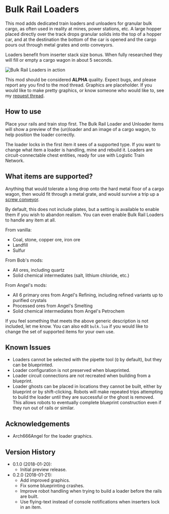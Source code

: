 # Bulk Rail Loaders

This mod adds dedicated train loaders and unloaders for granular bulk cargo,
as often used in reality at mines, power stations, etc.  A large hopper placed
directly over the track drops granular solids into the top of a hopper car,
and at the destination the bottom of the car is opened and the cargo pours out
through metal grates and onto conveyors.

Loaders benefit from inserter stack size bonus.  When fully researched they will
fill or empty a cargo wagon in about 5 seconds.

![Bulk Rail Loaders in action](https://github.com/mspielberg/factorio-railloader/raw/master/resources/snapshot.jpg)

This mod should be considered __ALPHA__ quality.  Expect bugs, and please report
any you find to the mod thread. Graphics are placeholder.
If you would like to make pretty graphics, or know someone who would like to, see
my [request thread](https://forums.factorio.com/viewtopic.php?f=15&t=56820).

## How to use

Place your rails and train stop first.  The Bulk Rail Loader and Unloader items
will show a preview of the (un)loader and an image of a cargo wagon, to help
position the loader correctly.

The loader locks in the first item it sees of a supported type.  If you want to
change what item a loader is handling, mine and rebuild it.  Loaders are
circuit-connectable chest entities, ready for use with Logistic Train Network.

## What items are supported?

Anything that would tolerate a long drop onto the hard metal floor of a cargo
wagon, then would fit through a metal grate, and would survive a trip up a
[screw conveyor](https://en.wikipedia.org/wiki/Screw_conveyor).

By default, this does not include plates, but a setting is available to enable
them if you wish to abandon realism. You can even enable Bulk Rail Loaders to
handle any item at all.

From vanilla:

* Coal, stone, copper ore, iron ore
* Landfill
* Sulfur

From Bob's mods:

* All ores, including quartz
* Solid chemical intermediates (salt, lithium chloride, etc.)

From Angel's mods:

* All 6 primary ores from Angel's Refining, including refined variants up to
  purified crystals
* Processed ores from Angel's Smelting
* Solid chemical intermediates from Angel's Petrochem

If you feel something that meets the above generic description is not included,
let me know.  You can also edit `bulk.lua` if you would like to change the set
of supported items for your own use.

## Known Issues

* Loaders cannot be selected with the pipette tool (`Q` by default), but they
  can be blueprinted.
* Loader configuration is not preserved when blueprinted.
* Loader circuit connections are not recreated when building from a blueprint.
* Loader ghosts can be placed in locations they cannot be built, either by
  blueprint or by shift-clicking.  Robots will make repeated trips attempting to
  build the loader until they are successful or the ghost is removed.  This
  allows robots to eventually complete blueprint construction even if they run
  out of rails or similar.

## Acknowledgements

* Arch666Angel for the loader graphics.

## Version History
* 0.1.0 (2018-01-20):
  * Initial preview release.
* 0.2.0 (2018-01-21):
  * Add improved graphics.
  * Fix some blueprinting crashes.
  * Improve robot handling when trying to build a loader before the rails are
    built.
  * Use flying-text instead of console notifications when inserters lock in an
    item.